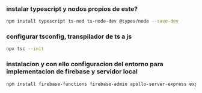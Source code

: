 ### instalar typescript y nodos propios de este?
```bash
npm install typescript ts-nod ts-node-dev @types/node --save-dev
```

### configurar tsconfig, transpilador de ts a js
```bash
npx tsc --init
```

### instalacion y con ello configuracion del entorno para implementacion de firebase y servidor local
```bash
npm install firebase-functions firebase-admin apollo-server-express express graphql
```
